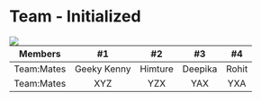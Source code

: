 # Team - Initialized
<img align="left" src="https://user-images.githubusercontent.com/63205697/130860361-1d564227-15cf-4324-a6ab-1c46bf2481dd.png"> </img>

| Members | #1 | #2 | #3 | #4 |
| :---: | :---: | :---: | :---: | :---: | 
| Team:Mates | Geeky Kenny | Himture | Deepika | Rohit |
| Team:Mates | XYZ | YZX | YAX | YXA |


<!-- <br>
### Now the coding starts 

![image](https://user-images.githubusercontent.com/63205697/130860540-b480e67c-3133-4a6a-ac97-95e40a4b6ca2.png)


 -->
